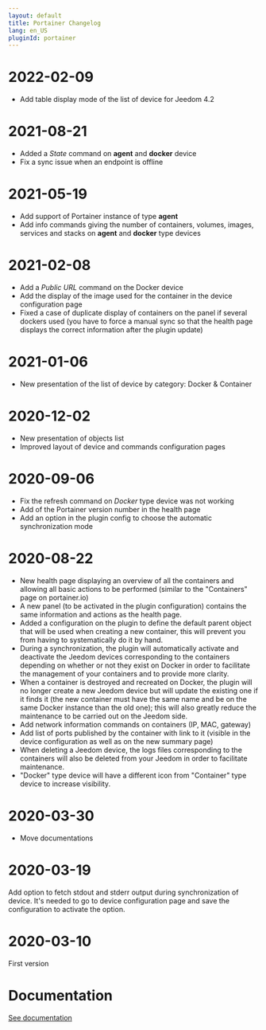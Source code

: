 ```yaml
---
layout: default
title: Portainer Changelog
lang: en_US
pluginId: portainer
---
```


# 2022-02-09

- Add table display mode of the list of device for Jeedom 4.2

# 2021-08-21

- Added a _State_ command on **agent** and **docker** device
- Fix a sync issue when an endpoint is offline

# 2021-05-19

- Add support of Portainer instance of type **agent**
- Add info commands giving the number of containers, volumes, images, services and stacks on **agent** and **docker** type devices

# 2021-02-08

- Add a _Public URL_ command on the Docker device
- Add the display of the image used for the container in the device configuration page
- Fixed a case of duplicate display of containers on the panel if several dockers used (you have to force a manual sync so that the health page displays the correct information after the plugin update)

# 2021-01-06

- New presentation of the list of device by category: Docker & Container

# 2020-12-02

- New presentation of objects list
- Improved layout of device and commands configuration pages

# 2020-09-06

- Fix the refresh command on _Docker_ type device was not working
- Add of the Portainer version number in the health page
- Add an option in the plugin config to choose the automatic synchronization mode

# 2020-08-22

- New health page displaying an overview of all the containers and allowing all basic actions to be performed (similar to the "Containers" page on portainer.io)
- A new panel (to be activated in the plugin configuration) contains the same information and actions as the health page.
- Added a configuration on the plugin to define the default parent object that will be used when creating a new container, this will prevent you from having to systematically do it by hand.
- During a synchronization, the plugin will automatically activate and deactivate the Jeedom devices corresponding to the containers depending on whether or not they exist on Docker in order to facilitate the management of your containers and to provide more clarity.
- When a container is destroyed and recreated on Docker, the plugin will no longer create a new Jeedom device but will update the existing one if it finds it (the new container must have the same name and be on the same Docker instance than the old one); this will also greatly reduce the maintenance to be carried out on the Jeedom side.
- Add network information commands on containers (IP, MAC, gateway)
- Add list of ports published by the container with link to it (visible in the device configuration as well as on the new summary page)
- When deleting a Jeedom device, the logs files corresponding to the containers will also be deleted from your Jeedom in order to facilitate maintenance.
- "Docker" type device will have a different icon from "Container" type device to increase visibility.

# 2020-03-30

- Move documentations

# 2020-03-19

Add option to fetch stdout and stderr output during synchronization of device. It's needed to go to device configuration page and save the configuration to activate the option.

# 2020-03-10

First version

# Documentation

[See documentation]({{site.baseurl}}/{{page.pluginId}}/{{page.lang}})
